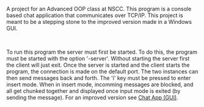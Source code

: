 <p>A project for an Advanced OOP class at NSCC. This program is a console based chat application that communicates over TCP/IP. This project is meant to be a stepping stone to the improved version made in a Windows GUI.</p><br/>
<p>To run this program the server must first be started. To do this, the program must be started with the option '-server'. Without starting the server first the client will just exit. Once the server is started and the client starts the program, the connection is made on the default port. The two instances can then send messages back and forth. The 'i' key must be pressed to enter insert mode. When in insert mode, incomming messages are blocked, and all get chunked together and displayed once input mode is exited (by sending the message). For an improved version see <a href="#">Chat App (GUI)</a>.</p><br/>